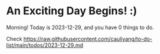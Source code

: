 # An Exciting Day Begins! :)

Morning! Today is 2023-12-29, and you have 0 things to do.

Check https://raw.githubusercontent.com/cauliyang/to-do-list/main/todos/2023-12-29.md